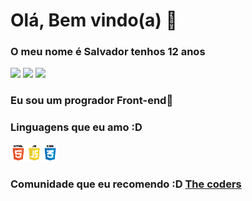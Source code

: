 
  
<h1>Olá, Bem vindo(a) 👋</h1>

<h3>O meu nome é Salvador tenhos 12 anos</h3>

<a href="https://github.com/salvadorpontess"><img src="https://img.shields.io/badge/-Github-000?style=flat-square&logo=Github&logoColor=white&link=https://github.com/fagnerpsantos"></a>
<a href="https://www.youtube.com/channel/UCWmAUdO3udKDmEXWYN9oMfA"><img src="https://img.shields.io/badge/-YouTube-ff0000?style=flat-square&labelColor=ff0000&logo=youtube&logoColor=white&link=https://www.youtube.com/user/TreinaWeb"></a>
<a href="https://twitter.com/azul179243654"><img src="https://img.shields.io/badge/-Twitter-1ca0f1?style=flat-square&labelColor=1ca0f1&logo=twitter&logoColor=white&link=https://twitter.com/fagnerpsantos"></a>

<h3>Eu sou um progrador Front-end🎨</h3>

<h3>Linguagens que eu amo :D</h3>

<img src="html,css, js.png" width="15%">

  <h3>Comunidade que eu recomendo :D <a href="https://discord.gg/y7Xvtk9N3y">The coders</a></h3>
  
